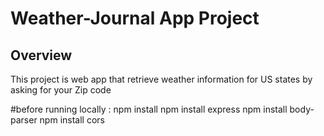 # Weather-Journal App Project

## Overview
This project is web app that retrieve weather information for US states by asking for your Zip code

#before running locally :
npm install 
npm install express
npm install body-parser
npm install cors